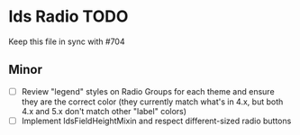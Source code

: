 # Ids Radio TODO

Keep this file in sync with #704

## Minor

- [ ] Review "legend" styles on Radio Groups for each theme and ensure they are the correct color (they currently match what's in 4.x, but both 4.x and 5.x don't match other "label" colors)
- [ ] Implement IdsFieldHeightMixin and respect different-sized radio buttons
